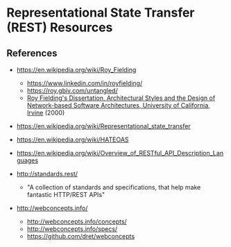
# Representational State Transfer (REST) Resources

## References
- https://en.wikipedia.org/wiki/Roy_Fielding
  + https://www.linkedin.com/in/royfielding/
  + https://roy.gbiv.com/untangled/
  + [Roy Fielding's Dissertation, Architectural Styles and
the Design of Network-based Software Architectures, University of California, Irvine](https://www.ics.uci.edu/~fielding/pubs/dissertation/top.htm) (2000)
  
- https://en.wikipedia.org/wiki/Representational_state_transfer
- https://en.wikipedia.org/wiki/HATEOAS
- https://en.wikipedia.org/wiki/Overview_of_RESTful_API_Description_Languages

- http://standards.rest/
  + "A collection of standards and specifications, that help make fantastic HTTP/REST APIs"


- http://webconcepts.info/
  + http://webconcepts.info/concepts/
  + http://webconcepts.info/specs/
  + https://github.com/dret/webconcepts

